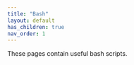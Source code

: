 ```yaml
---
title: "Bash"
layout: default
has_children: true
nav_order: 1
---
```


These pages contain useful bash scripts.
